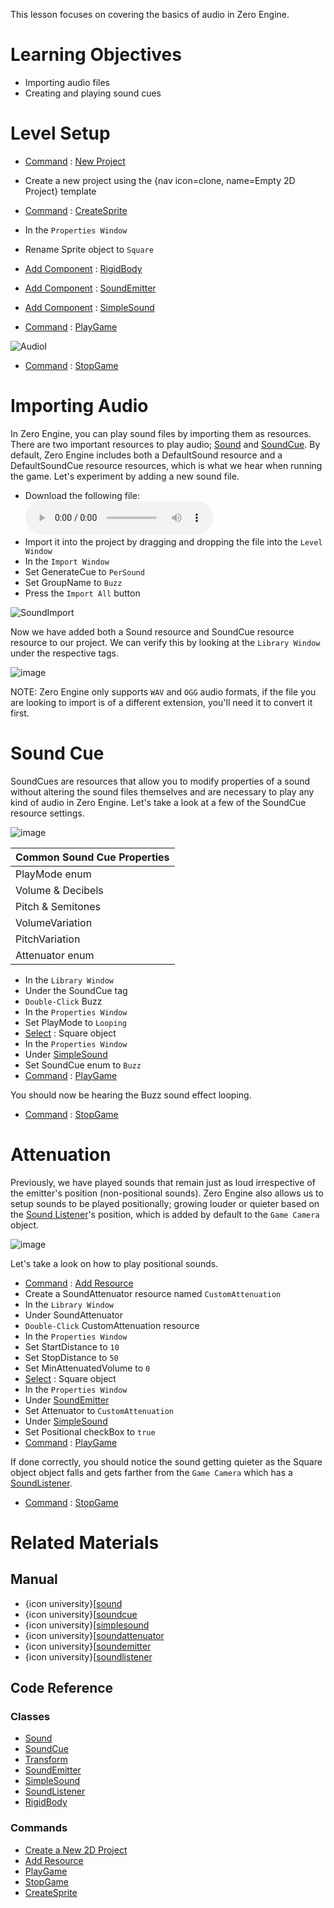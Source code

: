 This lesson focuses on covering the basics of audio in Zero Engine.

 # Learning Objectives

- Importing audio files
- Creating and playing sound cues

 # Level Setup

- [ Command](https://github.com/ZilchEngine/ZilchDocs/blob/master/zero_editor_documentation/zeromanual/editor/editorcommands/commands.markdown) : [ New Project](https://github.com/ZilchEngine/ZilchDocs/blob/master/code_reference/command_reference.markdown#newproject)
 - Create a new project using the {nav icon=clone, name=Empty 2D Project} template
- [ Command](https://github.com/ZilchEngine/ZilchDocs/blob/master/zero_editor_documentation/zeromanual/editor/editorcommands/commands.markdown) : [CreateSprite](https://github.com/ZilchEngine/ZilchDocs/blob/master/code_reference/command_reference.markdown#createsprite)
- In the `Properties Window`
 - Rename Sprite object to `Square`
 - [Add Component](https://github.com/ZilchEngine/ZilchDocs/blob/master/zero_editor_documentation/zeromanual/editor/addremovecomponent/) : [RigidBody](https://github.com/ZilchEngine/ZilchDocs/blob/master/code_reference/class_reference/rigidbody.markdown)
 - [Add Component](https://github.com/ZilchEngine/ZilchDocs/blob/master/zero_editor_documentation/zeromanual/editor/addremovecomponent.markdown) : [ SoundEmitter](https://github.com/ZilchEngine/ZilchDocs/blob/master/code_reference/class_reference/soundemitter.markdown)
 - [Add Component](https://github.com/ZilchEngine/ZilchDocs/blob/master/zero_editor_documentation/zeromanual/editor/addremovecomponent.markdown) : [ SimpleSound](https://github.com/ZilchEngine/ZilchDocs/blob/master/code_reference/class_reference/simplesound.markdown)

- [ Command](https://github.com/ZilchEngine/ZilchDocs/blob/master/zero_editor_documentation/zeromanual/editor/editorcommands/commands.markdown) : [ PlayGame](https://github.com/ZilchEngine/ZilchDocs/blob/master/code_reference/command_reference.markdown#playgame)



![AudioI](https://media.githubusercontent.com/media/ZilchEngine/ZilchFiles/master/doc_files/46662.gif)


- [ Command](https://github.com/ZilchEngine/ZilchDocs/blob/master/zero_editor_documentation/zeromanual/editor/editorcommands/commands.markdown) : [ StopGame](https://github.com/ZilchEngine/ZilchDocs/blob/master/code_reference/command_reference.markdown#stopgame)

 # Importing Audio

In Zero Engine, you can play sound files by importing them as resources. There are two important resources to play audio; [Sound](https://github.com/ZilchEngine/ZilchDocs/blob/master/code_reference/class_reference/sound.markdown) and [SoundCue](https://github.com/ZilchEngine/ZilchDocs/blob/master/code_reference/class_reference/soundcue.markdown). By default, Zero Engine includes both a DefaultSound resource and a DefaultSoundCue resource resources, which is what we hear when running the game. Let's experiment by adding a new sound file.

- Download the following file:
 ![Buzz](https://media.githubusercontent.com/media/ZilchEngine/ZilchFiles/master/doc_files/46672.wav)
- Import it into the project by dragging and dropping the file into the `Level Window`
- In the `Import Window`
 - Set GenerateCue  to `PerSound`
 - Set GroupName  to `Buzz`
 - Press the `Import All` button



![SoundImport](https://media.githubusercontent.com/media/ZilchEngine/ZilchFiles/master/doc_files/46996.gif)


Now we have added both a Sound resource and SoundCue resource resource to our project. We can verify this by looking at the `Library Window` under the respective tags.



![image](https://media.githubusercontent.com/media/ZilchEngine/ZilchFiles/master/doc_files/88672.png)


NOTE: Zero Engine only supports `WAV` and `OGG` audio formats, if the file you are looking to import is of a different extension, you'll need it to convert it first.

 # Sound Cue

SoundCues are resources that allow you to modify properties of a sound without altering the sound files themselves and are necessary to play any kind of audio in Zero Engine. Let's take a look at a few of the SoundCue resource settings.



![image](https://media.githubusercontent.com/media/ZilchEngine/ZilchFiles/master/doc_files/47005.png)


| Common Sound Cue Properties |
|------|
| PlayMode enum | Whether the sound should a [Single](https://github.com/ZilchEngine/ZilchDocs/blob/master/code_reference/enum_reference.markdown#soundplaymode) time or [loop](https://github.com/ZilchEngine/ZilchDocs/blob/master/code_reference/enum_reference.markdown#soundplaymode) on completion |
| Volume  & Decibels  | How quiet or loud the sound should be played |
| Pitch  & Semitones  | How high or low pitched the sound should be played |
| VolumeVariation  | Added random volume variation within the given range when sound is played |
| PitchVariation  | Added random pitch variation within the given range when sound is played |
| Attenuator enum | The resource that defines how the sound behaves based on distance from the origin |

- In the `Library Window`
 - Under the SoundCue  tag
  - `Double-Click` Buzz 
- In the `Properties Window`
 - Set PlayMode  to `Looping`
- [Select](https://github.com/ZilchEngine/ZilchDocs/blob/master/zero_editor_documentation/zeromanual/editor/editorcommands/selectobject.markdown) : Square object
- In the `Properties Window`
 - Under [ SimpleSound](https://github.com/ZilchEngine/ZilchDocs/blob/master/code_reference/class_reference/simplesound.markdown)
  - Set SoundCue enum to `Buzz`
- [ Command](https://github.com/ZilchEngine/ZilchDocs/blob/master/zero_editor_documentation/zeromanual/editor/editorcommands/commands.markdown) : [ PlayGame](https://github.com/ZilchEngine/ZilchDocs/blob/master/code_reference/command_reference.markdown#playgame)

You should now be hearing the Buzz  sound effect looping.

- [ Command](https://github.com/ZilchEngine/ZilchDocs/blob/master/zero_editor_documentation/zeromanual/editor/editorcommands/commands.markdown) : [ StopGame](https://github.com/ZilchEngine/ZilchDocs/blob/master/code_reference/command_reference.markdown#stopgame)

 # Attenuation

Previously, we have played sounds that remain just as loud irrespective of the emitter's position (non-positional sounds). Zero Engine also allows us to setup sounds to be played positionally; growing louder or quieter based on the [Sound Listener](https://github.com/ZilchEngine/ZilchDocs/blob/master/zero_editor_documentation/zeromanual/audio/soundlistener.markdown)'s position, which is added by default to the `Game Camera` object.



![image](https://media.githubusercontent.com/media/ZilchEngine/ZilchFiles/master/doc_files/88634.png)


Let's take a look on how to play positional sounds.

- [ Command](https://github.com/ZilchEngine/ZilchDocs/blob/master/zero_editor_documentation/zeromanual/editor/editorcommands/commands.markdown) : 
 [Add Resource](https://github.com/ZilchEngine/ZilchDocs/blob/master/zero_editor_documentation/zeromanual/editor/editorcommands/resourceadding.markdown)
 - Create a SoundAttenuator resource named `CustomAttenuation`
- In the `Library Window`
 - Under SoundAttenuator 
  - `Double-Click` CustomAttenuation resource
- In the `Properties Window`
 - Set StartDistance  to `10`
 - Set StopDistance  to `50`
 - Set MinAttenuatedVolume  to `0`
- [Select](https://github.com/ZilchEngine/ZilchDocs/blob/master/zero_editor_documentation/zeromanual/editor/editorcommands/selectobject.markdown) : Square object
- In the `Properties Window`
 - Under [ SoundEmitter](https://github.com/ZilchEngine/ZilchDocs/blob/master/code_reference/class_reference/soundemitter.markdown)
  - Set Attenuator  to `CustomAttenuation`
 - Under [ SimpleSound](https://github.com/ZilchEngine/ZilchDocs/blob/master/code_reference/class_reference/simplesound.markdown)
  - Set Positional checkBox to `true`
- [ Command](https://github.com/ZilchEngine/ZilchDocs/blob/master/zero_editor_documentation/zeromanual/editor/editorcommands/commands.markdown) : [ PlayGame](https://github.com/ZilchEngine/ZilchDocs/blob/master/code_reference/command_reference.markdown#playgame)

If done correctly, you should notice the sound getting quieter as the Square object object falls and gets farther from the `Game Camera` which has a [SoundListener](https://github.com/ZilchEngine/ZilchDocs/blob/master/zero_editor_documentation/zeromanual/audio/soundlistener.markdown).

- [ Command](https://github.com/ZilchEngine/ZilchDocs/blob/master/zero_editor_documentation/zeromanual/editor/editorcommands/commands.markdown) : [ StopGame](https://github.com/ZilchEngine/ZilchDocs/blob/master/code_reference/command_reference.markdown#stopgame)

 # Related Materials

 ## Manual
- {icon university}[[sound](https://github.com/ZilchEngine/ZilchDocs/blob/master/zero_editor_documentation/zeromanual/audio/sound.markdown)
- {icon university}[[soundcue](https://github.com/ZilchEngine/ZilchDocs/blob/master/zero_editor_documentation/zeromanual/audio/soundcue.markdown)
- {icon university}[[simplesound](https://github.com/ZilchEngine/ZilchDocs/blob/master/zero_editor_documentation/zeromanual/audio/simplesound.markdown)
- {icon university}[[soundattenuator](https://github.com/ZilchEngine/ZilchDocs/blob/master/zero_editor_documentation/zeromanual/audio/soundattenuator.markdown)
- {icon university}[[soundemitter](https://github.com/ZilchEngine/ZilchDocs/blob/master/zero_editor_documentation/zeromanual/audio/soundemitter.markdown)
- {icon university}[[soundlistener](https://github.com/ZilchEngine/ZilchDocs/blob/master/zero_editor_documentation/zeromanual/audio/soundlistener.markdown)

 ## Code Reference
 ### Classes
- [Sound](https://github.com/ZilchEngine/ZilchDocs/blob/master/code_reference/class_reference/sound.markdown)
- [SoundCue](https://github.com/ZilchEngine/ZilchDocs/blob/master/code_reference/class_reference/soundcue.markdown)
- [Transform](https://github.com/ZilchEngine/ZilchDocs/blob/master/code_reference/class_reference/transform.markdown)
- [SoundEmitter](https://github.com/ZilchEngine/ZilchDocs/blob/master/code_reference/class_reference/soundemitter.markdown)
- [SimpleSound](https://github.com/ZilchEngine/ZilchDocs/blob/master/code_reference/class_reference/simplesound.markdown)
- [SoundListener](https://github.com/ZilchEngine/ZilchDocs/blob/master/code_reference/class_reference/soundlistener.markdown)
- [RigidBody](https://github.com/ZilchEngine/ZilchDocs/blob/master/code_reference/class_reference/rigidbody.markdown)

 ### Commands
- [Create a New 2D Project](https://github.com/ZilchEngine/ZilchDocs/blob/master/code_reference/command_reference.markdown#newproject)
- [ Add Resource](https://github.com/ZilchEngine/ZilchDocs/blob/master/code_reference/command_reference.markdown#add)
- [ PlayGame](https://github.com/ZilchEngine/ZilchDocs/blob/master/code_reference/command_reference.markdown#playgame)
- [ StopGame](https://github.com/ZilchEngine/ZilchDocs/blob/master/code_reference/command_reference.markdown#stopgame)
- [CreateSprite](https://github.com/ZilchEngine/ZilchDocs/blob/master/code_reference/command_reference.markdown#createsprite) 

 